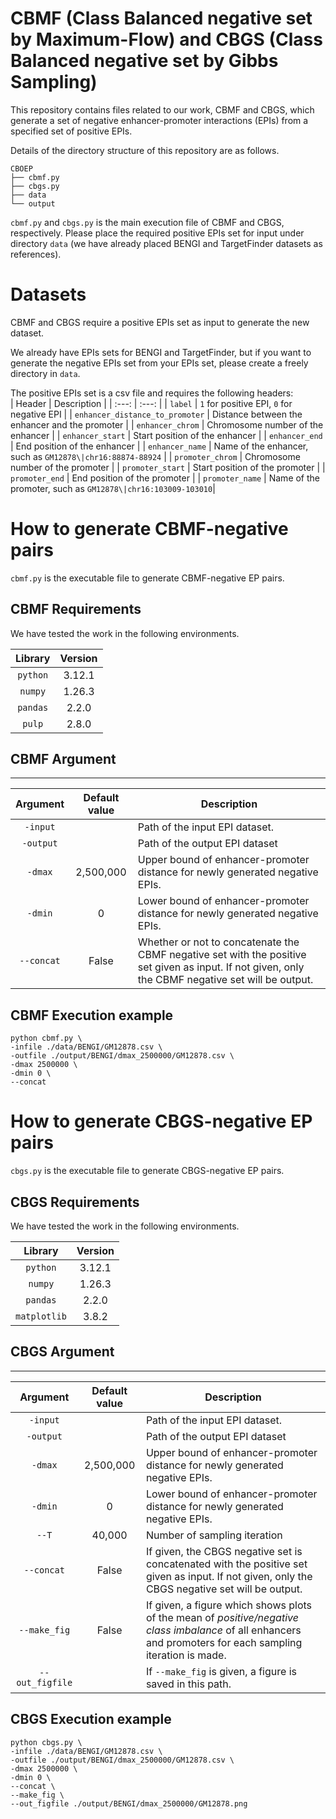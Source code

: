 # CBMF (Class Balanced negative set by Maximum-Flow) and CBGS (Class Balanced negative set by Gibbs Sampling)

This repository contains files related to our work, CBMF and CBGS, which generate a set of negative enhancer-promoter interactions (EPIs) from 
a specified set of positive EPIs. 

Details of the directory structure of this repository are as follows.

```
CBOEP
├── cbmf.py
├── cbgs.py
├── data
└── output
```
`cbmf.py` and `cbgs.py` is the main execution file of CBMF and CBGS, respectively.
Please place the required positive EPIs set for input under directory `data` (we have already placed BENGI and TargetFinder datasets as references).


# Datasets
CBMF and CBGS require a positive EPIs set as input to generate the new dataset.

We already have EPIs sets for BENGI and TargetFinder,
but if you want to generate the negative EPIs set from your EPIs set,
please create a freely directory in ```data```.

The positive EPIs set is a csv file and requires the following headers:  
| Header | Description |
| :---: | :---: |
| ```label``` | ```1``` for positive EPI, ```0``` for negative EPI |
| ```enhancer_distance_to_promoter``` | Distance between the enhancer and the promoter |
| ```enhancer_chrom``` | Chromosome number of the enhancer |
| ```enhancer_start``` | Start position of the enhancer |
| ```enhancer_end``` | End position of the enhancer |
| ```enhancer_name``` | Name of the enhancer, such as `GM12878\|chr16:88874-88924` |
| ```promoter_chrom``` | Chromosome number of the promoter |
| ```promoter_start``` | Start position of the promoter |
| ```promoter_end``` | End position of the promoter |
| ```promoter_name``` | Name of the promoter, such as `GM12878\|chr16:103009-103010`|

# How to generate **CBMF**-negative pairs
`cbmf.py` is the executable file to generate CBMF-negative EP pairs. 


## CBMF Requirements
We have tested the work in the following environments.

| Library | Version |
| :---: | :---: |
|```python```|3.12.1|
| ```numpy``` |1.26.3|
| ```pandas``` |2.2.0|
| ```pulp``` | 2.8.0 |


## CBMF Argument
---

| Argument | Default value | Description |
| :---: | :---: | ---- |
| ```-input``` ||Path of the input EPI dataset.|
| ```-output``` ||Path of the output EPI dataset|
| ```-dmax``` |2,500,000|Upper bound of enhancer-promoter distance for newly generated negative EPIs.|
| ```-dmin``` |0|Lower bound of enhancer-promoter distance for newly generated negative EPIs.|
| ```--concat``` |False|Whether or not to concatenate the CBMF negative set with the positive set given as input. If not given, only the CBMF negative set will be output.|



## CBMF Execution example
```  
python cbmf.py \
-infile ./data/BENGI/GM12878.csv \
-outfile ./output/BENGI/dmax_2500000/GM12878.csv \
-dmax 2500000 \
-dmin 0 \
--concat
```

# How to generate **CBGS**-negative EP pairs

`cbgs.py` is the executable file to generate CBGS-negative EP pairs. 

## CBGS Requirements

We have tested the work in the following environments.

| Library | Version |
| :---: | :---: |
|```python```|3.12.1|
| ```numpy``` |1.26.3|
| ```pandas``` |2.2.0|
| ```matplotlib``` | 3.8.2 |

## CBGS Argument
---

| Argument | Default value | Description |
| :---: | :---: | ---- |
| ```-input``` ||Path of the input EPI dataset.|
| ```-output``` ||Path of the output EPI dataset|
| ```-dmax``` |2,500,000|Upper bound of enhancer-promoter distance for newly generated negative EPIs.|
| ```-dmin``` |0|Lower bound of enhancer-promoter distance for newly generated negative EPIs.|
|```--T```|40,000|Number of sampling iteration|
| ```--concat``` |False|If given, the CBGS negative set is concatenated with the positive set given as input. If not given, only the CBGS negative set will be output.|
|```--make_fig```|False|If given, a figure which shows plots of the mean of *positive/negative class imbalance* of all enhancers and promoters for each sampling iteration is made.|
|```--out_figfile```||If ```--make_fig``` is given, a figure is saved in this path.|


## CBGS Execution example
```  
python cbgs.py \
-infile ./data/BENGI/GM12878.csv \
-outfile ./output/BENGI/dmax_2500000/GM12878.csv \
-dmax 2500000 \
-dmin 0 \
--concat \
--make_fig \
--out_figfile ./output/BENGI/dmax_2500000/GM12878.png
```







